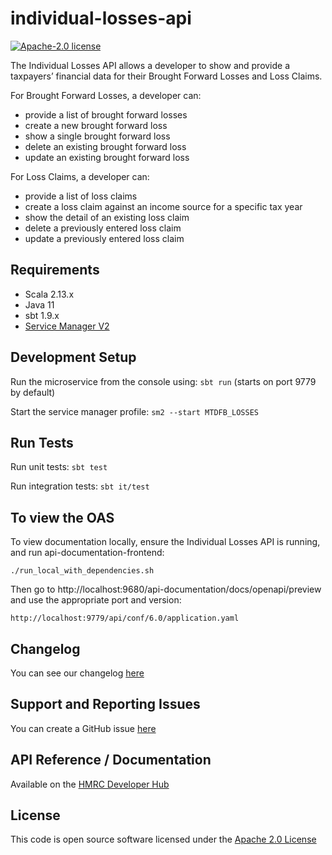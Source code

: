 individual-losses-api
========================

[![Apache-2.0 license](http://img.shields.io/badge/license-Apache-blue.svg)](http://www.apache.org/licenses/LICENSE-2.0.html)

The Individual Losses API allows a developer to show and provide a taxpayers’ financial data for their Brought Forward
Losses and Loss Claims.

For Brought Forward Losses, a developer can:

- provide a list of brought forward losses
- create a new brought forward loss
- show a single brought forward loss
- delete an existing brought forward loss
- update an existing brought forward loss

For Loss Claims, a developer can:

- provide a list of loss claims
- create a loss claim against an income source for a specific tax year
- show the detail of an existing loss claim
- delete a previously entered loss claim
- update a previously entered loss claim

## Requirements

- Scala 2.13.x
- Java 11
- sbt 1.9.x
- [Service Manager V2](https://github.com/hmrc/sm2)

## Development Setup

Run the microservice from the console using: `sbt run` (starts on port 9779 by default)

Start the service manager profile: `sm2 --start MTDFB_LOSSES`

## Run Tests

Run unit tests: `sbt test`

Run integration tests: `sbt it/test`

## To view the OAS

To view documentation locally, ensure the Individual Losses API is running, and run api-documentation-frontend:

```
./run_local_with_dependencies.sh
```

Then go to http://localhost:9680/api-documentation/docs/openapi/preview and use the appropriate port and version:

```
http://localhost:9779/api/conf/6.0/application.yaml
```

## Changelog

You can see our changelog [here](https://github.com/hmrc/income-tax-mtd-changelog/wiki)

## Support and Reporting Issues

You can create a GitHub issue [here](https://github.com/hmrc/income-tax-mtd-changelog/issues)

## API Reference / Documentation

Available on
the [HMRC Developer Hub](https://developer.service.hmrc.gov.uk/api-documentation/docs/api/service/individual-losses-api)

## License

This code is open source software licensed under
the [Apache 2.0 License]("http://www.apache.org/licenses/LICENSE-2.0.html")